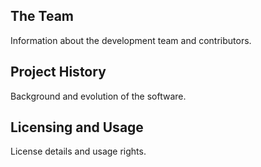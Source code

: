 ## The Team
Information about the development team and contributors.

## Project History
Background and evolution of the software.

## Licensing and Usage
License details and usage rights.